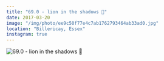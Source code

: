 ```yaml
---
title: "69.0 - lion in the shadows 🦁"
date: 2017-03-20
image: "/img/photo/ee9c50f77e4c7ab1762793464ab33ad0.jpg"
location: "Billericay, Essex"
instagram: true
---
```


![69.0 - lion in the shadows 🦁](/img/photo/ee9c50f77e4c7ab1762793464ab33ad0.jpg)
